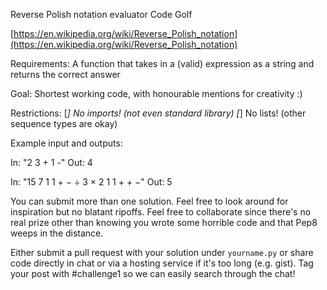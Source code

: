 Reverse Polish notation evaluator Code Golf

[https://en.wikipedia.org/wiki/Reverse_Polish_notation](https://en.wikipedia.org/wiki/Reverse_Polish_notation)

Requirements: A function that takes in a (valid) expression as a string and returns the correct answer

Goal: Shortest working code, with honourable mentions for creativity :)

Restrictions:
 [*] No imports! (not even standard library)
 [*] No lists! (other sequence types are okay)

Example input and outputs:

In: "2 3 + 1 -"
Out: 4

In: "15 7 1 1 + − ÷ 3 × 2 1 1 + + −"
Out: 5

You can submit more than one solution. Feel free to look around for inspiration but no blatant ripoffs.
Feel free to collaborate since there's no real prize other than knowing you wrote some horrible code and that Pep8 weeps in the distance.

Either submit a pull request with your solution under `yourname.py` or share code directly in chat or via a hosting service if it's too long (e.g. gist). Tag your post with #challenge1 so we can easily search through the chat!
